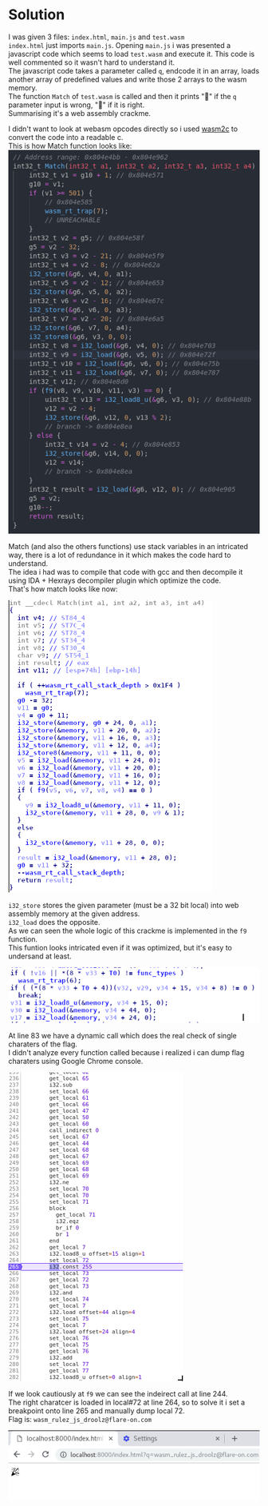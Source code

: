 # Solution

I was given 3 files: `index.html`, `main.js` and `test.wasm`<br/>
`index.html` just imports `main.js`.
Opening `main.js` i was presented a javascript code which seems to load `test.wasm` and execute it. This code is well commented so it wasn't hard to understand it.<br/>
The javascript code takes a parameter called `q`, endcode it in an array, loads another array of predefined values and write those 2 arrays to the wasm memory.<br/>
The function `Match` of `test.wasm` is called and then it prints "💩" if the `q` parameter input is wrong, "🎉" if it is right.<br/>
Summarising it's a web assembly crackme.

I didn't want to look at webasm opcodes directly so i used [wasm2c](https://github.com/WebAssembly/wabt/tree/master/wasm2c) to convert the code into a readable c.<br/>
This is how Match function looks like:<br/>
![alt text](Match_fun.png)

Match (and also the others functions) use stack variables in an intricated way, there is a lot of redundance in it which makes the code hard to understand.<br/>
The idea i had was to compile that code with gcc and then decompile it using IDA +  Hexrays decompiler plugin which optimize the code.<br/>
That's how match looks like now:<br/>

![alt text](Decompiled_match.png)

`i32_store` stores the given parameter (must be a 32 bit local) into web assembly memory at the given address.<br/>
`i32_load` does the opposite.<br/>
As we can seen the whole logic of this crackme is implemented in the `f9` function.<br/>
This funtion looks intricated even if it was optimized, but it's easy to undersand at least.<br/>

![alt text](dynamic_call.png)

At line 83 we have a dynamic call which does the real check of single charaters of the flag.<br/>
I didn't analyze every function called because i realized i can dump flag charaters using Google Chrome console.<br/>

![alt text](wasm_dump.png)

If we look cautiously at `f9` we can see the indeirect call at line 244.<br/>
The right charatcer is loaded in local#72 at line 264, so to solve it i set a breakpoint onto line 265 and manually dump local 72.<br/>
Flag is: `wasm_rulez_js_droolz@flare-on.com`

![alt text](win.png)